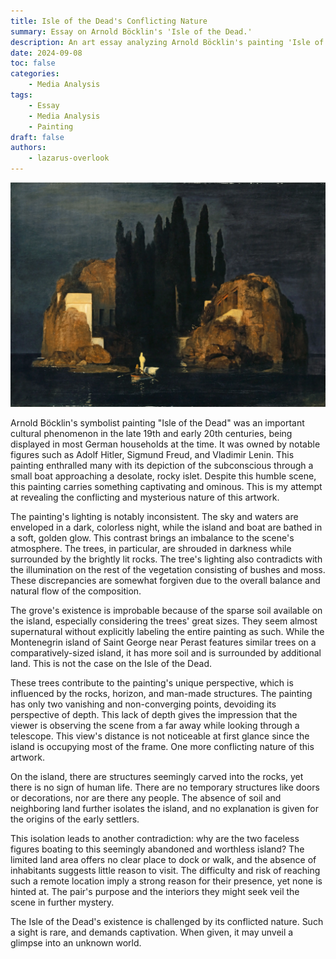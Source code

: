 ```yaml
---
title: Isle of the Dead's Conflicting Nature
summary: Essay on Arnold Böcklin's 'Isle of the Dead.'
description: An art essay analyzing Arnold Böcklin's painting 'Isle of the Dead.' It is a famous painting and important cultural phenomenon in the late 19th and early 20th centuries, being displayed in most German households at the time. It was owned by notable figures such as Adolf Hitler, Sigmund Freud, and Vladimir Lenin. This painting enthralled many with its depiction of the subconscious through a small boat approaching a desolate, rocky islet. Despite this humble scene, this painting carries something captivating and ominous. This is my attempt at revealing the conflicting and mysterious nature of this artwork.
date: 2024-09-08
toc: false
categories:
    - Media Analysis
tags:
    - Essay
    - Media Analysis
    - Painting
draft: false
authors:
    - lazarus-overlook
---
```


![isle of the dead's painting](painting.webp)

Arnold Böcklin's symbolist painting "Isle of the Dead" was an important cultural phenomenon in the late 19th and early 20th centuries, being displayed in most German households at the time. It was owned by notable figures such as Adolf Hitler, Sigmund Freud, and Vladimir Lenin. This painting enthralled many with its depiction of the subconscious through a small boat approaching a desolate, rocky islet. Despite this humble scene, this painting carries something captivating and ominous. This is my attempt at revealing the conflicting and mysterious nature of this artwork.

The painting's lighting is notably inconsistent. The sky and waters are enveloped in a dark, colorless night, while the island and boat are bathed in a soft, golden glow. This contrast brings an imbalance to the scene's atmosphere. The trees, in particular, are shrouded in darkness while surrounded by the brightly lit rocks. The tree's lighting also contradicts with the illumination on the rest of the vegetation consisting of bushes and moss. These discrepancies are somewhat forgiven due to the overall balance and natural flow of the composition.

The grove's existence is improbable because of the sparse soil available on the island, especially considering the trees' great sizes. They seem almost supernatural without explicitly labeling the entire painting as such. While the Montenegrin island of Saint George near Perast features similar trees on a comparatively-sized island, it has more soil and is surrounded by additional land. This is not the case on the Isle of the Dead.

These trees contribute to the painting's unique perspective, which is influenced by the rocks, horizon, and man-made structures. The painting has only two vanishing and non-converging points, devoiding its perspective of depth. This lack of depth gives the impression that the viewer is observing the scene from a far away while looking through a telescope. This view's distance is not noticeable at first glance since the island is occupying most of the frame. One more conflicting nature of this artwork.

On the island, there are structures seemingly carved into the rocks, yet there is no sign of human life. There are no temporary structures like doors or decorations, nor are there any people. The absence of soil and neighboring land further isolates the island, and no explanation is given for the origins of the early settlers.

This isolation leads to another contradiction: why are the two faceless figures boating to this seemingly abandoned and worthless island? The limited land area offers no clear place to dock or walk, and the absence of inhabitants suggests little reason to visit. The difficulty and risk of reaching such a remote location imply a strong reason for their presence, yet none is hinted at. The pair's purpose and the interiors they might seek veil the scene in further mystery.

The Isle of the Dead's existence is challenged by its conflicted nature. Such a sight is rare, and demands captivation. When given, it may unveil a glimpse into an unknown world.
